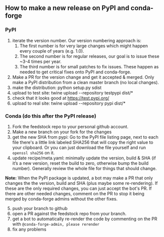 ## How to make a new release on PyPI and conda-forge

### PyPI
1. iterate the version number. Our version numbering approach is:
    1. The first number is for very large changes which might happen every couple of years (e.g. 1.0).
    2. The second number is for regular releases, our goal is to issue these ~3-4 times per year.
    3. The third number is for small patches to fix issues. These happen as needed to get critical fixes onto PyPI and conda-forge.
2. Make a PR for the version change and get it accepted & merged. Only make a PyPI distribution from a clean master branch (no local changes).
3. make the distribution: python setup.py sdist
4. upload to test site: twine upload --repository testpypi dist/*
5. check that it looks good at https://test.pypi.org/
6. upload to real site: twine upload --repository pypi dist/*

### Conda (do this after the PyPI release)
1. Fork the feedstock repo to your personal github account.
2. Make a new branch on your fork for the changes
3. get the new SHA from pypi: Go to the PyPI file listing page, next to each file there's a little link labeled SHA256 that will copy the right value to your clipboard. Or you can just download the file yourself and run `openssl sha256` on it.
4. update recipe/meta.yaml: minimally update the version, build & SHA (if it’s a new version, reset the build to zero, otherwise bump the build number). Generally review the whole file for things that should change.

  **Note:** When the PyPI package is updated, a bot may make a PR that only changes the the version, build and SHA (plus maybe some re-rendering). If these are the only required changes, you can just accept the bot's PR. If there are other needed changes, comment on the PR to stop it being merged by conda-forge admins without the other fixes.

5. push your branch to github
6. open a  PR against the feedstock repo from your branch.
7. get a bot to automatically re-render the code by commenting on the PR with `@conda-forge-admin, please rerender`
8. fix any problems
